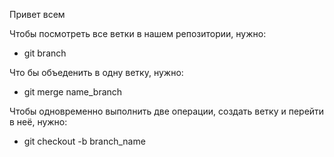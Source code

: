 Привет всем

Чтобы посмотреть все ветки в нашем репозитории, нужно:
* git branch

Что бы объеденить в одну ветку, нужно:

* git merge name_branch

Чтобы одновременно выполнить две операции, создать ветку и перейти в неё, нужно:
* git checkout -b branch_name
